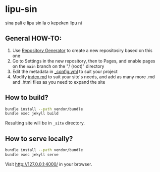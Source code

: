 # lipu-sin
sina pali e lipu sin la o kepeken lipu ni

## General HOW-TO:

1. Use [Repository Generator](https://github.com/pona-la/lipu-sin/generate) to create a new repositosiry based on this one
2. Go to Settings in the new repository, then to Pages, and enable pages on the `main` branch on the "/ (root)" directory
3. Edit the metadata in [_config.yml](https://github.com/pona-la/lipu-sine/blob/main/_config.yml) to suit your project
4. Modify [index.md](https://github.com/pona-la/lipu-sin/blob/main/index.md) to suit your site's needs, and add as many more .md and .html files as you need to expand the site

## How to build?

```bash
bundle install --path vendor/bundle
bundle exec jekyll build
```

Resulting site will be in `_site` directory.

## How to serve locally?

```bash
bundle install --path vendor/bundle
bundle exec jekyll serve
```

Visit <http://127.0.0.1:4000/> in your browser.
